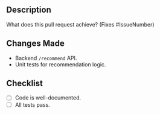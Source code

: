 ## Description
What does this pull request achieve? (Fixes #IssueNumber)

## Changes Made
- Backend `/recommend` API.
- Unit tests for recommendation logic.

## Checklist
- [ ] Code is well-documented.
- [ ] All tests pass.
